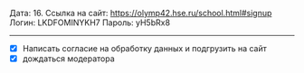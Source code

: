 Дата: 16.
Ссылка на сайт: https://olymp42.hse.ru/school.html#signup
Логин: LKDFOMINYKH7
Пароль: yH5bRx8


------------------------------------------------------
- [x] Написать согласие на обработку данных и подгрузить на сайт
- [x] дождаться модератора